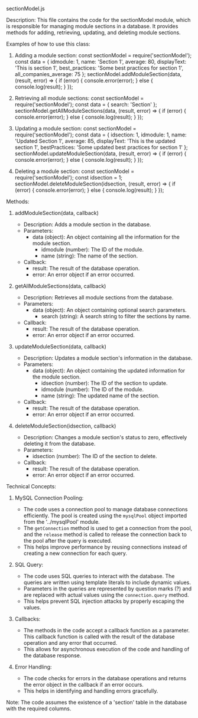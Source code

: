 sectionModel.js

Description:
This file contains the code for the sectionModel module, which is responsible for managing module sections in a database. It provides methods for adding, retrieving, updating, and deleting module sections.

Examples of how to use this class:

1. Adding a module section:
   const sectionModel = require('sectionModel');
   const data = {
     idmodule: 1,
     name: 'Section 1',
     average: 80,
     displayText: 'This is section 1',
     best_practices: 'Some best practices for section 1',
     all_companies_average: 75
   };
   sectionModel.addModuleSection(data, (result, error) => {
     if (error) {
       console.error(error);
     } else {
       console.log(result);
     }
   });

2. Retrieving all module sections:
   const sectionModel = require('sectionModel');
   const data = {
     search: 'Section'
   };
   sectionModel.getAllModuleSections(data, (result, error) => {
     if (error) {
       console.error(error);
     } else {
       console.log(result);
     }
   });

3. Updating a module section:
   const sectionModel = require('sectionModel');
   const data = {
     idsection: 1,
     idmodule: 1,
     name: 'Updated Section 1',
     average: 85,
     displayText: 'This is the updated section 1',
     bestPractices: 'Some updated best practices for section 1'
   };
   sectionModel.updateModuleSection(data, (result, error) => {
     if (error) {
       console.error(error);
     } else {
       console.log(result);
     }
   });

4. Deleting a module section:
   const sectionModel = require('sectionModel');
   const idsection = 1;
   sectionModel.deleteModuleSection(idsection, (result, error) => {
     if (error) {
       console.error(error);
     } else {
       console.log(result);
     }
   });

Methods:

1. addModuleSection(data, callback)
   - Description: Adds a module section in the database.
   - Parameters:
     - data (object): An object containing all the information for the module section.
       - idmodule (number): The ID of the module.
       - name (string): The name of the section.
   - Callback:
     - result: The result of the database operation.
     - error: An error object if an error occurred.

2. getAllModuleSections(data, callback)
   - Description: Retrieves all module sections from the database.
   - Parameters:
     - data (object): An object containing optional search parameters.
       - search (string): A search string to filter the sections by name.
   - Callback:
     - result: The result of the database operation.
     - error: An error object if an error occurred.

3. updateModuleSection(data, callback)
   - Description: Updates a module section's information in the database.
   - Parameters:
     - data (object): An object containing the updated information for the module section.
       - idsection (number): The ID of the section to update.
       - idmodule (number): The ID of the module.
       - name (string): The updated name of the section.
   - Callback:
     - result: The result of the database operation.
     - error: An error object if an error occurred.

4. deleteModuleSection(idsection, callback)
   - Description: Changes a module section's status to zero, effectively deleting it from the database.
   - Parameters:
     - idsection (number): The ID of the section to delete.
   - Callback:
     - result: The result of the database operation.
     - error: An error object if an error occurred.

Technical Concepts:

1. MySQL Connection Pooling:
   - The code uses a connection pool to manage database connections efficiently. The pool is created using the `mysqlPool` object imported from the '../mysqlPool' module.
   - The `getConnection` method is used to get a connection from the pool, and the `release` method is called to release the connection back to the pool after the query is executed.
   - This helps improve performance by reusing connections instead of creating a new connection for each query.

2. SQL Query:
   - The code uses SQL queries to interact with the database. The queries are written using template literals to include dynamic values.
   - Parameters in the queries are represented by question marks (?) and are replaced with actual values using the `connection.query` method.
   - This helps prevent SQL injection attacks by properly escaping the values.

3. Callbacks:
   - The methods in the code accept a callback function as a parameter. This callback function is called with the result of the database operation and any error that occurred.
   - This allows for asynchronous execution of the code and handling of the database response.

4. Error Handling:
   - The code checks for errors in the database operations and returns the error object in the callback if an error occurs.
   - This helps in identifying and handling errors gracefully.

Note: The code assumes the existence of a 'section' table in the database with the required columns.